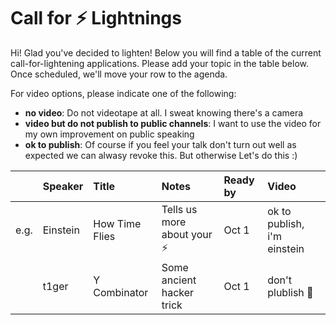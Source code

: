 # Call for ⚡️ Lightnings

Hi! Glad you've decided to lighten! Below you will find a table of the current call-for-lightening applications. Please add your topic in the table below. Once scheduled, we'll move your row to the agenda.

For video options, please indicate one of the following:

- **no video**: Do not videotape at all. I sweat knowing there's a camera
- **video but do not publish to public channels**: I want to use the video for my own improvement on public speaking
- **ok to publish**: Of course if you feel your talk don't turn out well as expected we can alwasy revoke this. But otherwise Let's do this :)

|      | Speaker  | Title          | Notes                        | Ready by | Video                        |
| :--: | :------- | :------------- | :--------------------------- | :------- | :--------------------------- |
| e.g. | Einstein | How Time Flies | Tells us more about your ⚡️ | Oct 1    | ok to publish, i'm einstein  |
|      | t1ger    | Y Combinator   | Some ancient hacker trick    | Oct 1    | don't plublish :see_no_evil: |  |
